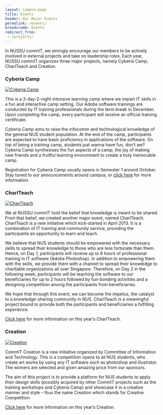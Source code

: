 ```yaml
---
layout: simple-page
title: Events
header: Our Major Events
permalink: /events/
breadcrumb: Events
redirect_from:
 - /projects/
---
```


In NUSSU commIT, we strongly encourage our members to be actively involved in external projects and take on leadership roles. Each year, NUSSU commIT organizes three major projects, namely Cyberia Camp, CharITeach and Creation.

### Cyberia Camp

[![Cyberia Camp]({{site.baseurl}}/images/cyberia.png)]({{site.baseurl}}/projects/cyberia/)

This is a 3-day-2-night intensive learning camp where we impart IT skills in a fun and interactive camp setting. Our Adobe software trainings are conducted by IT training professionals during the term break in December. Upon completing the camp, every participant will receive an official training certificate.

Cyberia Camp aims to raise the infocomm and technological knowledge of the general NUS student population. At the end of the camp, participants are expected to have basic proficiency in applications of the software. On top of being a training camp, students just wanna have fun, don’t we? Cyberia Camp synthesises the fun aspects of a camp, the joy of making new friends and a fruitful learning environment to create a truly memorable camp.

Registration for Cyberia Camp usually opens in Semester 1 around October. Stay tuned to our announcements around campus, or [click here]({{site.baseurl}}/projects/cyberia/) for more information.

### CharITeach

[![CharITeach]({{site.baseurl}}/images/chariteach.jpg)]({{site.baseurl}}/projects/chariteach/)

We at NUSSU commIT hold the belief that knowledge is meant to be shared. From that belief, we created another major event, named CharITeach. CharITeach is a new initiative which kick-started in April 2013. It is a combination of IT training and community service, providing the participants an opportunity to learn and teach.

We believe that NUS students should be empowered with the necessary skills to spread their knowledge to those who are less fortunate than them. Hence, on Day 1, participants will receive up to 6 hours of professional training in IT software (Adobe Photoshop). In addition to empowering them with the skills, we provide them with a channel to spread their knowledge to charitable organizations all over Singapore. Therefore, on Day 2 in the following week, participants will be teaching the software to our beneficiaries for up to 2 hours followed by fun-bonding activities and a designing competition among the participants from beneficiaries.

We hope that through this event, we can become the impetus, the catalyst to a knowledge-sharing community in NUS. CharITeach is a meaningful project bound to provide both the participants and beneficiaries a fulfilling experience.

[Click here]({{site.baseurl}}/projects/chariteach/) for more information on this year’s CharITeach.

### Creation

[![Creation]({{site.baseurl}}/images/creation.jpg)]({{site.baseurl}}/projects/creation/)

CommIT Creation is a new initiative organized by Committee of Information and Technology. This is a competition opens to all NUS students, who create art works by using any IT software such as photoshop and illustrator. The winners are selected and given amazing price from our sponsors.

The aim of this project is to provide a platform for NUS students to apply their design skills (possibly acquired by other CommIT projects such as the training workshops and Cyberia Camp) and showcase it in a creative manner and style – thus the name Creation which stands for Creative Competition.

[Click here]({{site.baseurl}}/projects/creation/) for more information on this year’s Creation.
